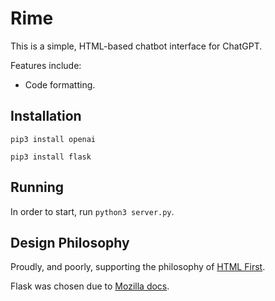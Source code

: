 # Rime

This is a simple, HTML-based chatbot interface for ChatGPT.

Features include:
- Code formatting.

## Installation
`pip3 install openai`

`pip3 install flask`

## Running
In order to start, run `python3 server.py`.

## Design Philosophy

Proudly, and poorly, supporting the philosophy of [HTML First](https://html-first.com/).

Flask was chosen due to [Mozilla docs](https://developer.mozilla.org/en-US/docs/Learn/Forms/Sending_and_retrieving_form_data).

